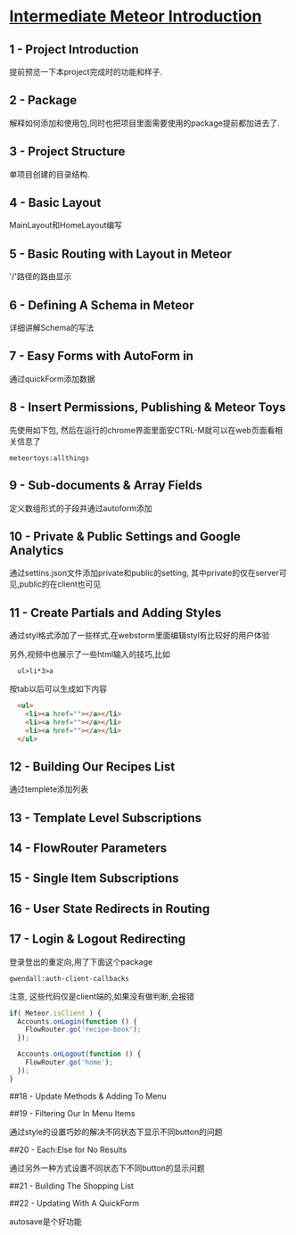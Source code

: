 
# [Intermediate Meteor Introduction](https://www.youtube.com/watch?v=BI8IslJHSag&list=PLLnpHn493BHFYZUSK62aVycgcAouqBt7V)

## 1 - Project Introduction

提前预览一下本project完成时的功能和样子.

## 2 - Package

解释如何添加和使用包,同时也把项目里面需要使用的package提前都加进去了.

## 3 - Project Structure

单项目创建的目录结构.

## 4 - Basic Layout

MainLayout和HomeLayout编写

## 5 - Basic Routing with Layout in Meteor

'/'路径的路由显示

## 6 - Defining A Schema in Meteor

详细讲解Schema的写法

## 7 - Easy Forms with AutoForm in 

通过quickForm添加数据

## 8 - Insert Permissions, Publishing & Meteor Toys

先使用如下包, 然后在运行的chrome界面里面安CTRL-M就可以在web页面看相关信息了

```
meteortoys:allthings
```

## 9 - Sub-documents & Array Fields

定义数组形式的子段并通过autoform添加

## 10 - Private & Public Settings and Google Analytics

通过settins.json文件添加private和public的setting, 其中private的仅在server可见,public的在client也可见

## 11 - Create Partials and Adding Styles

通过styl格式添加了一些样式,在webstorm里面编辑styl有比较好的用户体验

另外,视频中也展示了一些html输入的技巧,比如

```
  ul>li*3>a 
```

按tab以后可以生成如下内容

```html
  <ul>
    <li><a href=""></a></li>
    <li><a href=""></a></li>
    <li><a href=""></a></li>
  </ul>
```

## 12 - Building Our Recipes List

通过templete添加列表

## 13 - Template Level Subscriptions



## 14 - FlowRouter Parameters



## 15 - Single Item Subscriptions

## 16 - User State Redirects in Routing

## 17 - Login & Logout Redirecting

登录登出的重定向,用了下面这个package

```
gwendall:auth-client-callbacks
```
注意, 这些代码仅是client端的,如果没有做判断,会报错

```javascript
if( Meteor.isClient ) {
  Accounts.onLogin(function () {
    FlowRouter.go('recipe-book');
  });

  Accounts.onLogout(function () {
    FlowRouter.go('home');
  });
}
```

##18 - Update Methods & Adding To Menu

##19 - Filtering Our In Menu Items

通过style的设置巧妙的解决不同状态下显示不同button的问题

##20 - Each:Else for No Results

通过另外一种方式设置不同状态下不同button的显示问题

##21 - Building The Shopping List


##22 - Updating With A QuickForm

autosave是个好功能